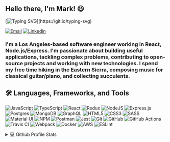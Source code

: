 <h2>Hello there, I'm Mark! 😃</h2>

[![Typing SVG](https://readme-typing-svg.herokuapp.com?lines=Welcome+to+my+GitHub+profile!;)](https://git.io/typing-svg)

[![Email](https://img.shields.io/badge/Gmail-D14836?style=for-the-badge&logo=gmail&logoColor=white)](markcharlessmith@gmail.com)
[![Linkedin](https://img.shields.io/badge/LinkedIn-0077B5?style=for-the-badge&logo=linkedin&logoColor=white)](https://linkedin.com/in/mark-charles-smith)

### I'm a Los Angeles-based software engineer working in React, Node.js/Express. I'm passionate about building useful applications, tackling complex problems, contributing to open-source projects and working with new technologies. I spend my free time hiking in the Eastern Sierra, composing music for classical guitar/piano, and collecting succulents. 

## 🛠 Languages, Frameworks, and Tools

![JavaScript](https://img.shields.io/badge/javascript-%23323330.svg?style=for-the-badge&logo=javascript&logoColor=%23F7DF1E)
![TypeScript](https://img.shields.io/badge/typescript-%23007ACC.svg?style=for-the-badge&logo=typescript&logoColor=white)
![React](https://img.shields.io/badge/react-%2320232a.svg?style=for-the-badge&logo=react&logoColor=%2361DAFB)
![Redux](https://img.shields.io/badge/redux-%23593d88.svg?style=for-the-badge&logo=redux&logoColor=white)
![NodeJS](https://img.shields.io/badge/node.js-6DA55F?style=for-the-badge&logo=node.js&logoColor=white)
![Express.js](https://img.shields.io/badge/express.js-%23404d59.svg?style=for-the-badge&logo=express&logoColor=%2361DAFB)
![Postgres](https://img.shields.io/badge/postgres-%23316192.svg?style=for-the-badge&logo=postgresql&logoColor=white)
![MongoDB](https://img.shields.io/badge/MongoDB-%234ea94b.svg?style=for-the-badge&logo=mongodb&logoColor=white)
![GraphQL](https://img.shields.io/badge/GraphQl-E10098?style=for-the-badge&logo=graphql&logoColor=white)
![HTML5](https://img.shields.io/badge/html5-%23E34F26.svg?style=for-the-badge&logo=html5&logoColor=white)
![CSS3](https://img.shields.io/badge/css3-%231572B6.svg?style=for-the-badge&logo=css3&logoColor=white)
![SASS](https://img.shields.io/badge/SASS-hotpink.svg?style=for-the-badge&logo=SASS&logoColor=white)
![Material UI](https://img.shields.io/badge/Material%20UI-007FFF?style=for-the-badge&logo=mui&logoColor=white)
![NPM](https://img.shields.io/badge/npm-CB3837?style=for-the-badge&logo=npm&logoColor=white)
![Postman](https://img.shields.io/badge/Postman-FF6C37?style=for-the-badge&logo=Postman&logoColor=white)
![Jest](https://img.shields.io/badge/-jest-%23C21325?style=for-the-badge&logo=jest&logoColor=white)
![Git](https://img.shields.io/badge/git-%23F05033.svg?style=for-the-badge&logo=git&logoColor=white)
![GitHub](https://img.shields.io/badge/github-%23121011.svg?style=for-the-badge&logo=github&logoColor=white)
![GitHub Actions](https://img.shields.io/badge/github%20actions-%232671E5.svg?style=for-the-badge&logo=githubactions&logoColor=white)
![Travis CI](https://img.shields.io/badge/travis_CI-3EAAAF?style=for-the-badge&logo=travisci&logoColor=white)
![Webpack](https://img.shields.io/badge/Webpack-8DD6F9?style=for-the-badge&logo=Webpack&logoColor=white)
![Docker](https://img.shields.io/badge/docker-%230db7ed.svg?style=for-the-badge&logo=docker&logoColor=white)
![AWS](https://img.shields.io/badge/AWS-%23FF9900.svg?style=for-the-badge&logo=amazon-aws&logoColor=white)
![ESLint](https://img.shields.io/badge/ESLint-4B3263?style=for-the-badge&logo=eslint&logoColor=white)

<details>
  <summary>💻 Github Profile Stats</summary>
  <br/>

[![markcharlessmith's GitHub stats](https://github-readme-stats.vercel.app/api?username=markcharlessmith&hide=stars,issues&count_private=true&show_icons=true&theme=dark)](https://github.com/markcharlessmith/github-readme-stats)

[![Top Languages](https://github-readme-stats.vercel.app/api/top-langs/?username=markcharlessmith&layout=compact&theme=dark)](https://github.com/markcharlessmith/github-readme-stats)

[![markcharlessmith's github activity graph](https://activity-graph.herokuapp.com/graph?username=markcharlessmith&theme=react-dark)](https://github.com/markcharlessmith/github-readme-activity-graph)

</details>
